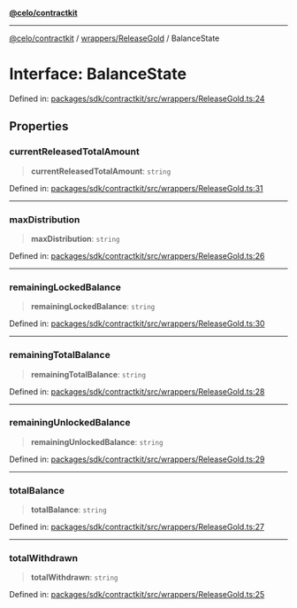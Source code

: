 [**@celo/contractkit**](../../../README.md)

***

[@celo/contractkit](../../../modules.md) / [wrappers/ReleaseGold](../README.md) / BalanceState

# Interface: BalanceState

Defined in: [packages/sdk/contractkit/src/wrappers/ReleaseGold.ts:24](https://github.com/celo-org/developer-tooling/blob/master/packages/sdk/contractkit/src/wrappers/ReleaseGold.ts#L24)

## Properties

### currentReleasedTotalAmount

> **currentReleasedTotalAmount**: `string`

Defined in: [packages/sdk/contractkit/src/wrappers/ReleaseGold.ts:31](https://github.com/celo-org/developer-tooling/blob/master/packages/sdk/contractkit/src/wrappers/ReleaseGold.ts#L31)

***

### maxDistribution

> **maxDistribution**: `string`

Defined in: [packages/sdk/contractkit/src/wrappers/ReleaseGold.ts:26](https://github.com/celo-org/developer-tooling/blob/master/packages/sdk/contractkit/src/wrappers/ReleaseGold.ts#L26)

***

### remainingLockedBalance

> **remainingLockedBalance**: `string`

Defined in: [packages/sdk/contractkit/src/wrappers/ReleaseGold.ts:30](https://github.com/celo-org/developer-tooling/blob/master/packages/sdk/contractkit/src/wrappers/ReleaseGold.ts#L30)

***

### remainingTotalBalance

> **remainingTotalBalance**: `string`

Defined in: [packages/sdk/contractkit/src/wrappers/ReleaseGold.ts:28](https://github.com/celo-org/developer-tooling/blob/master/packages/sdk/contractkit/src/wrappers/ReleaseGold.ts#L28)

***

### remainingUnlockedBalance

> **remainingUnlockedBalance**: `string`

Defined in: [packages/sdk/contractkit/src/wrappers/ReleaseGold.ts:29](https://github.com/celo-org/developer-tooling/blob/master/packages/sdk/contractkit/src/wrappers/ReleaseGold.ts#L29)

***

### totalBalance

> **totalBalance**: `string`

Defined in: [packages/sdk/contractkit/src/wrappers/ReleaseGold.ts:27](https://github.com/celo-org/developer-tooling/blob/master/packages/sdk/contractkit/src/wrappers/ReleaseGold.ts#L27)

***

### totalWithdrawn

> **totalWithdrawn**: `string`

Defined in: [packages/sdk/contractkit/src/wrappers/ReleaseGold.ts:25](https://github.com/celo-org/developer-tooling/blob/master/packages/sdk/contractkit/src/wrappers/ReleaseGold.ts#L25)

